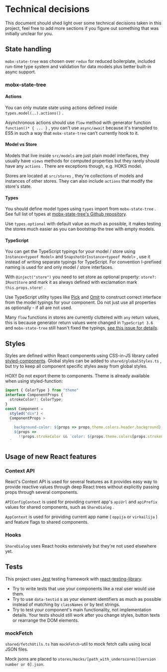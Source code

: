 # Technical decisions

This document should shed light over some technical decisions taken in this project, feel free to add more sections if you figure out something that was initially unclear for you.

## State handling

`mobx-state-tree` was chosen over `redux` for reduced boilerplate, included run-time type system and validation for data models plus better built-in async support.

### mobx-state-tree

#### Actions

You can only mutate state using actions defined inside `types.model(..).actions()` .

Asynchronous actions should use `flow` method with generator function `function()* { ... }` , you can't use `async/await` because it's transpiled to ES5 in such a way that `mobx-state-tree` can't currently hook to it.

#### Model vs Store

Models that live inside `src/models` are just plain model interfaces, they usually have `views` methods for computed properties but they rarely should have any `actions` . There are exceptions though, e.g. HOKS model.

Stores are located at `src/stores` , they're collections of models and instances of other stores. They can also include `actions` that modify the store's state.

#### Types

You should define model types using `types` import from `mobx-state-tree` . See full list of types at [mobx-state-tree's Github repository](https://github.com/mobxjs/mobx-state-tree#types-overview).

Use `types.optional` with default value as much as possible, it makes testing the stores much easier as you can bootstrap the tree with empty models.

#### TypeScript

You can get the TypeScript typings for your model / store using `Instance<typeof Model>` and `SnapshotOrInstance<typeof Model>` , use it instead of writing separate typings for TypeScript. For convention I-prefixed naming is used for and only model / store interfaces.

With `@inject("store")` you need to set store as optional property: `store?: IRootStore` and mark it as always defined with exclamation mark `this.props.store!` .

Use TypeScript utility types like [Pick](https://www.typescriptlang.org/docs/handbook/utility-types.html) and [Omit](https://www.typescriptlang.org/docs/handbook/utility-types.html) to construct correct interface from the model typings for your component. Do not just use all properties as optionally - if all are not used.

Many `flow` functions in stores are currently cluttered with `any` return values, this is because generator return values were changed in `TypeScript 3.6` and `mobx-state-tree` still hasn't fixed the typings, [see this issue for details](https://github.com/mobxjs/mobx-state-tree/issues/1378).

## Styles

Styles are defined within React components using CSS-in-JS library called [styled-components](https://www.styled-components.com/). Global styles can be added to `shared/globalStyles.ts` , but try to keep all component specific styles away from global styles.

HOX!! Do not export theme to components. Theme is already available when using styled-function:

```js
import { ColorType } from "theme"
interface ComponentProps {
  strokeColor?: ColorType;
}
const Component =
  styled("div") <
  ComponentProps >
  `
    background-color: ${props => props.theme.colors.header.background};
    ${props =>
      !!props.strokeColor && `color: ${props.theme.colors[props.strokeColor]};`}
  `
```

## Usage of new React features

### Context API

React's Context API is used for several features as it provides easy way to provide reactive values through deep React trees without explicitly passing props through several components.

`APIConfigContext` is used for providing current app's `apiUrl` and `apiPrefix` values for shared components, such as `ShareDialog` .

`AppContext` is used for providing current app name ( `oppija` or `virkailija` ) and feature flags to shared components.

### Hooks

`ShareDialog` uses React hooks extensively but they're not used elsewhere yet.

## Tests

This project uses [Jest](https://jestjs.io/) testing framework with [react-testing-library](https://github.com/kentcdodds/react-testing-library).

- Try to write tests that use your components like a real user would use them.
- Try to use `data-testid` s as your element identifiers as much as possible instead of matching by `classNames` or by text strings.
- Try to test your component's main functionality, not implementation details. Your tests should still work after you change styles, button texts or rearrange the DOM elements.

### mockFetch

`shared/fetchUtils.ts` has `mockFetch`-util to mock fetch calls using local JSON files.

Mock jsons are placed to `stores/mocks/[path_with_underscores][version number or 0].json`.
